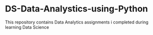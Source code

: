 # DS-Data-Analystics-using-Python
This repository contains Data Analytics assignments i completed during  learning Data Science  
